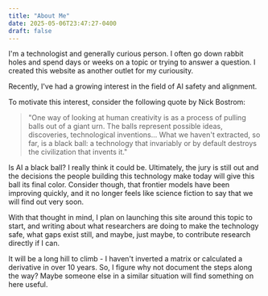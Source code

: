 ```yaml
---
title: "About Me"
date: 2025-05-06T23:47:27-0400
draft: false
---
```


I'm a technologist and generally curious person. I often go down rabbit holes and spend days or weeks on a topic or trying to answer a question. I created this website as another outlet for my curiousity.

Recently, I've had a growing interest in the field of AI safety and alignment.

To motivate this interest, consider the following quote by Nick Bostrom:

> "One way of looking at human creativity is as a process of pulling balls out of a giant urn. The balls represent possible ideas, discoveries, technological inventions... What we haven't extracted, so far, is a black ball: a technology that invariably or by default destroys the civilization that invents it."

Is AI a black ball? I really think it could be. Ultimately, the jury is still out and the decisions the people building this technology make today will give this ball its final color. Consider though, that frontier models have been improving quickly, and it no longer feels like science fiction to say that we will find out very soon.

With that thought in mind, I plan on launching this site around this topic to start, and writing about what researchers are doing to make the technology safe, what gaps exist still, and maybe, just maybe, to contribute research directly if I can.

It will be a long hill to climb - I haven't inverted a matrix or calculated a derivative in over 10 years. So, I figure why not document the steps along the way? Maybe someone else in a similar situation will find something on here useful.